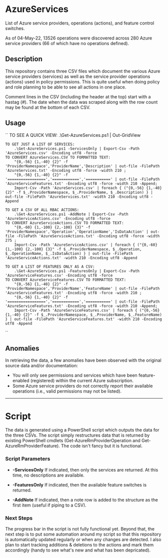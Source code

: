 # AzureServices
List of Azure service providers, operations (actions), and feature control switches.

As of 04-May-22, 13526 operations were discovered across 280 Azure service providers (66 of which have no operations defined).

## Description
This repository contains three CSV files which document the various Azure service providers (services) as well as the
service provider operations (actions) used in policy permissions. This is quite useful when doing policy and role planning
to be able to see all actions in one place. 

Comment lines in the CSV (including the header at the top) start with a hastag (#).  The date
when the data was scraped along with the row count may be found at the bottom of each CSV.

## Usage
``
	TO SEE A QUICK VIEW:
		.\Get-AzureServices.ps1 | Out-GridView

	TO GET JUST A LIST OF SERVICES:
		.\Get-AzureServices.ps1 -ServicesOnly | Export-Csv -Path 'AzureServices.csv' -Encoding utf8 -force
	TO CONVERT AzureServices.CSV TO FORMATTED TEXT: 
		"{0,-56} {1,-40} {2}" -f 'ProviderNamespace','ProviderName','Description' | out-file -FilePath 'AzureServices.txt' -Encoding utf8 -force -width 210 ;
		"{0,-56} {1,-40} {2}" -f '=================','============','===========' | out-file -FilePath 'AzureServiceFeatures.txt' -Encoding utf8 -force -width 210 -Append;
		Import-Csv -Path 'AzureServices.csv' | foreach { ("{0,-56} {1,-40} {2}" -f $_.ProviderNamespace, $_.ProviderName, $_.Description) } | out-file -FilePath 'AzureServices.txt' -width 210 -Encoding utf8 -Append

	TO GET A CSV OF ALL RBAC ACTIONS:
		.\Get-AzureServices.ps1 -AddNote | Export-Csv -Path 'AzureServiceActions.csv' -Encoding utf8 -force
	TO CONVERT AzureServiceActions.CSV TO FORMATTED TEXT:
		"{0,-60} {1,-100} {2,-100} {3}" -f 'ProviderNamespace','Operation','OperationName','IsDataAction' | out-file -FilePath 'AzureServiceActions.txt' -Encoding utf8 -force -width 275 ;
		Import-Csv -Path 'AzureServiceActions.csv' | foreach { ("{0,-60} {1,-100} {2,-100} {3}" -f $_.ProviderNamespace, $_.Operation, $_.OperationName, $_.IsDataAction) } | out-file -FilePath 'AzureServiceActions.txt' -width 210 -Encoding utf8 -Append
	
	TO GET A LIST OF FEATURES ONLY AS A CSV:
		.\Get-AzureServices.ps1 -FeaturesOnly | Export-Csv -Path 'AzureServiceFeatures.csv' -Encoding utf8 -force		
	TO CONVERT AzureServiceFeatures.CSV TO FORMATTED TEXT: 
		"{0,-56} {1,-40} {2}" -f 'ProviderNamespace','ProviderName','FeatureName' | out-file -FilePath 'AzureServiceFeatures.txt' -Encoding utf8 -force -width 210 ;
		"{0,-56} {1,-40} {2}" -f '=================','============','===========' | out-file -FilePath 'AzureServiceFeatures.txt' -Encoding utf8 -force -width 210 -Append;
		Import-Csv -Path 'AzureServiceFeatures.csv' | foreach { ("{0,-56} {1,-40} {2}" -f $_.ProviderNamespace, $_.ProviderName, $_.FeatureName) } | out-file -FilePath 'AzureServiceFeatures.txt' -width 210 -Encoding utf8 -Append
``

## Anomalies
In retrieving the data, a few anomalies have been observed with the original source data and/or documentation:

* You will only see permissions and services which have been feature-enabled (registered) within the current Azure subscription.
* Some Azure service providers do not correctly report their available operations (i.e., valid permissions may not be listed).

---
# Script
The data is generated using a PowerShell script which outputs the data for the three CSVs. 
The script simply restructures data that is returned by  existing PowerShell cmdlets
(Get-AzureRmProviderOperation and Get-AzureRmProviderFeature).
The code isn't fancy but it is functional.

### Script Parameters

* **-ServicesOnly**
  If indicated, then only the services are returned. At this time, no descriptions are available.

* **-FeaturesOnly**
	If indicated, then the available feature switches is returned.
  
* **-AddNote**
	If indicated, then a note row is added to the structure as the first item (useful if piping to a CSV).

### Next Steps
The progress bar in the script is not fully functional yet. Beyond that, the next step is to put some
automation around my script so that this repository is automatically
updated regularly or when any changes are detected. I also plan to start tracking additions & deletions
to the actions and mark them accordingly (handy to see what's new and what has been depricated).

